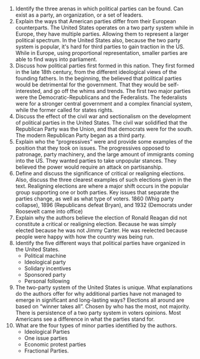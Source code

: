1. Identify the three arenas in which political parties can be found.
	Can exist as a party, an organization, or a set of leaders.
2. Explain the ways that American parties differ from their European counterparts.
	The United States operates on a two party system while in Europe, they have multiple parties. Allowing them to represent a larger political spectrum. In the United States also, because the two party system is popular, it's hard for third parties to gain traction in the US. While in Europe, using proportional representation, smaller parties are able to find ways into parliament.
3. Discuss how political parties first formed in this nation.
	They first formed in the late 18th century, from the different ideological views of the founding fathers. In the beginning, the believed that political parties would be detrimental for the government. That they would be self-interested, and go off the whims and trends. The first two major parties were the Democratic-Republicans and the Federalists. The federalists were for a stronger central government and a complex financial system, while the former called for states rights. 
4. Discuss the effect of the civil war and sectionalism on the development of political parties in the United States.
	The civil war solidified that the Republican Party was the Union, and that democrats were for the south. The modern Republican Party began as a third party.
5. Explain who the “progressives” were and provide some examples of the position that they took on issues.
	The progressives opposed to patronage, party machinery, and the large amount of immigrants coming into the US. They wanted parties to take unpopular stances. They believed the power would require an attack on partisanship.
6. Define and discuss the significance of critical or realigning elections. Also, discuss the three clearest examples of such elections given in the text.
	Realigning elections are where a major shift occurs in the popular group supporting one or both parties. Key issues that separate the parties change, as well as what type of voters. 1860 (Whig party collapse), 1896 (Republicans defeat Bryan), and 1932 (Democrats under Roosevelt came into office)
7. Explain why the authors believe the election of Ronald Reagan did not constitute a critical or realigning election.
	Because he was simply elected because he was not Jimmy Carter. He was reelected because people were happy with how the country was being run.
8. Identify the five different ways that political parties have organized in the United States.
	- Political machine
	- Ideological party
	- Solidary incentives
	- Sponsored party
	- Personal following
9. The two-party system of the United States is unique. What explanations do the authors offer for why additional parties have not managed to emerge in significant and long-lasting ways?
	Elections all around are based on “winner takes all”. Chosen by who has the most, not majority. There is persistence of a two party system in voters opinions. Most Americans see a difference in what the parties stand for.
10. What are the four types of minor parties identified by the authors.
	- Ideological Parties
	- One issue parties
	- Economic protest parties
	- Fractional Parties.